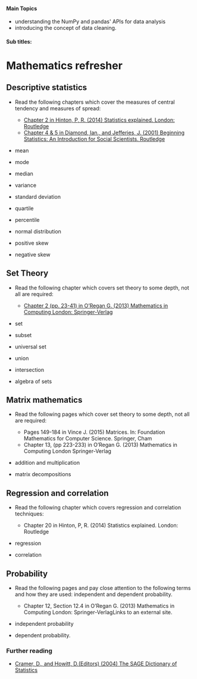 #### Main Topics

* understanding the NumPy and pandas' APIs for data analysis
* introducing the concept of data cleaning.

#### Sub titles:

# Mathematics refresher

## Descriptive statistics

* Read the following chapters which cover the measures of central tendency and measures of spread:
    * [Chapter 2 in Hinton, P, R. (2014) Statistics explained. London: Routledge](https://ebookcentral.proquest.com/lib/york-ebooks/reader.action?docID=1656789&ppg=24)
    * [Chapter 4 & 5 in Diamond, Ian., and Jefferies, J. (2001) Beginning Statistics: An Introduction for Social Scientists. Routledge](https://methods-sagepub-com.libproxy.york.ac.uk/book/beginning-statistics/n5.xml)

* mean
* mode
* median
* variance
* standard deviation
* quartile
* percentile
* normal distribution
* positive skew
* negative skew

## Set Theory

* Read the following chapter which covers set theory to some depth, not all are required:
    * [Chapter 2 (pp. 23-41) in O’Regan G. (2013) Mathematics in Computing London: Springer-Verlag](https://link-springer-com.libproxy.york.ac.uk/content/pdf/10.1007/978-1-4471-4534-9.pdf)

* set
* subset
* universal set
* union
* intersection
* algebra of sets

## Matrix mathematics

* Read the following pages which cover set theory to some depth, not all are required:
    * Pages 149-184 in Vince J. (2015) Matrices. In: Foundation Mathematics for Computer Science. Springer, Cham
    * Chapter 13, (pp 223-233) in O’Regan G. (2013) Mathematics in Computing London Springer-Verlag

* addition and multiplication
* matrix decompositions

## Regression and correlation

* Read the following chapter which covers regression and correlation techniques:
    * Chapter 20 in Hinton, P, R. (2014) Statistics explained. London: Routledge

* regression
* correlation

## Probability

* Read the following pages and pay close attention to the following terms and how they are used: independent and
  dependent probability.
    * Chapter 12, Section 12.4 in O’Regan G. (2013) Mathematics in Computing London: Springer-VerlagLinks to an external
      site.

* independent probability
* dependent probability.

### Further reading

* [Cramer, D., and Howitt, D.(Editors) (2004) The SAGE Dictionary of Statistics](https://eu.alma.exlibrisgroup.com/leganto/readinglist/citation/37246671830001381?institute=44YORK_INST&auth=SAML)